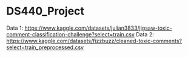 # DS440_Project

Data 1: https://www.kaggle.com/datasets/julian3833/jigsaw-toxic-comment-classification-challenge?select=train.csv
Data 2: https://www.kaggle.com/datasets/fizzbuzz/cleaned-toxic-comments?select=train_preprocessed.csv
